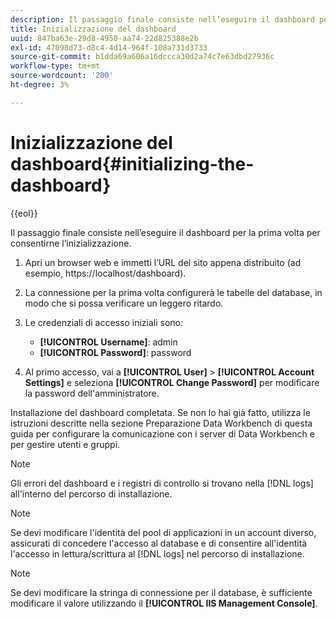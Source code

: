 ```yaml
---
description: Il passaggio finale consiste nell’eseguire il dashboard per la prima volta per consentirne l’inizializzazione.
title: Inizializzazione del dashboard
uuid: 847ba63e-29d8-4950-aa74-22d825388e2b
exl-id: 47098d73-d8c4-4d14-964f-108a731d3733
source-git-commit: b1dda69a606a16dccca30d2a74c7e63dbd27936c
workflow-type: tm+mt
source-wordcount: '200'
ht-degree: 3%

---
```


# Inizializzazione del dashboard{#initializing-the-dashboard}

{{eol}}

Il passaggio finale consiste nell’eseguire il dashboard per la prima volta per consentirne l’inizializzazione.

1. Apri un browser web e immetti l’URL del sito appena distribuito (ad esempio, https://localhost/dashboard).
1. La connessione per la prima volta configurerà le tabelle del database, in modo che si possa verificare un leggero ritardo.
1. Le credenziali di accesso iniziali sono:

   * **[!UICONTROL Username]**: admin
   * **[!UICONTROL Password]**: password

1. Al primo accesso, vai a **[!UICONTROL User]** > **[!UICONTROL Account Settings]** e seleziona **[!UICONTROL Change Password]** per modificare la password dell&#39;amministratore.

Installazione del dashboard completata. Se non lo hai già fatto, utilizza le istruzioni descritte nella sezione Preparazione Data Workbench di questa guida per configurare la comunicazione con i server di Data Workbench e per gestire utenti e gruppi.

>[!NOTE]
>
>Gli errori del dashboard e i registri di controllo si trovano nella [!DNL logs] all&#39;interno del percorso di installazione.

>[!NOTE]
>
>Se devi modificare l&#39;identità del pool di applicazioni in un account diverso, assicurati di concedere l&#39;accesso al database e di consentire all&#39;identità l&#39;accesso in lettura/scrittura al [!DNL logs] nel percorso di installazione.

>[!NOTE]
>
>Se devi modificare la stringa di connessione per il database, è sufficiente modificare il valore utilizzando il **[!UICONTROL IIS Management Console]**.
